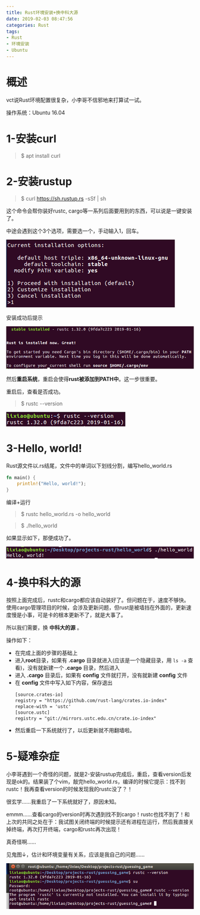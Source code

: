 ```yaml
---
title: Rust环境安装+换中科大源
date: 2019-02-03 08:47:56
categories: Rust
tags: 
- Rust
- 环境安装
- Ubuntu
---
```


# 概述

vct说Rust环境配置很复杂，小李哥不信邪地来打算试一试。

操作系统：Ubuntu 16.04

# 1-安装curl

> $ apt install curl

# 2-安装rustup

> $ curl https://sh.rustup.rs -sSf | sh

这个命令会帮你装好rustc, cargo等一系列后面要用到的东西，可以说是一键安装了。

中途会遇到这个3个选项，需要选一个，手动输入1，回车。

![rustup安装选项](Rust环境安装/rustup安装选项.png)


安装成功后提示

![rustup安装成功](Rust环境安装/rustup安装成功.png)

然后**重启系统**，重启会使得**rust被添加到PATH中**。这一步很重要。

重启后，查看是否成功。
> $ rustc --version

![rustc版本](Rust环境安装/rustc版本.png)

# 3-Hello, world!

Rust源文件以.rs结尾，文件中的单词以下划线分割，编写hello_world.rs

```Rust
fn main() {
    println!("Hello, world!");
}
```

编译+运行
> $ rustc hello_world.rs -o hello_world

> $ ./hello_world

如果显示如下，那便成功了。

![Hello_world](Rust环境安装/Hello_world.png)

# 4-换中科大的源

按照上面完成后，rustc和cargo都应该自动装好了。但问题在于，速度不够快。使用cargo管理项目的时候，会涉及更新问题，但rust是被墙挡在外面的，更新速度慢是小事，可是卡的根本更新不了，就是大事了。

所以我们需要，换 **中科大的源** 。

操作如下：

* 在完成上面的步骤的基础上
* 进入**root**目录，如果有 **.cargo** 目录就进入(应该是一个隐藏目录，用 <code>ls -a</code> 查看)，没有就新建一个 **.cargo** 目录，然后进入
* 进入 **.cargo** 目录后，如果有 **config** 文件就打开，没有就新建 **config** 文件
* 在 **config** 文件中写入如下内容，保存退出
    ```
    [source.crates-io]
    registry = "https://github.com/rust-lang/crates.io-index"
    replace-with = 'ustc'
    [source.ustc]
    registry = "git://mirrors.ustc.edu.cn/crate.io-index"
    ```
* 然后重启一下系统就行了，以后更新就不用翻墙啦。

# 5-疑难杂症

小李哥遇到一个奇怪的问题，就是2-安装rustup完成后，重启，查看version后发现是ok的。结果装了个vim，敲完hello_world.rs，编译的时候它提示：找不到rustc！我再查看version的时候发现我的rustc没了？！

很玄学……我重启了一下系统就好了，原因未知。

emmm……查看cargo的version时再次遇到找不到cargo！rustc也找不到了！和上次的共同之处在于：我试图关闭终端的时候提示还有进程在运行，然后我直接关掉终端，再次打开终端，cargo和rustc再次出现！

真奇怪啊……

见鬼图↓，估计和环境变量有关系，应该是我自己的问题……

![su后找不到rustc](Rust环境安装/su后找不到rustc.png)